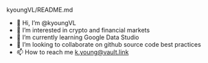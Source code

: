 kyoungVL/README.md
- 👋 Hi, I’m @kyoungVL
- 👀 I’m interested in crypto and financial markets
- 🌱 I’m currently learning Google Data Studio
- 💞️ I’m looking to collaborate on github source code best practices
- 📫 How to reach me k.young@vault.link
